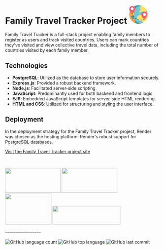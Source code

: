 # Family Travel Tracker Project [<img src="/public/images/world.png" width="60" height="60" />](https://<add>.onrender.com/)

Family Travel Tracker is a full-stack project enabling family members to register as users and track visited countries. Users can mark countries they've visited and view collective travel data, including the total number of countries visited by each family member. 

## Technologies

- **PostgreSQL**: Utilized as the database to store user information securely.
- **Express.js**: Provided a robust backend framework.
- **Node.js**: Facilitated server-side scripting.
- **JavaScript**: Predominantly used for both backend and frontend logic.
- **EJS**: Embedded JavaScript templates for server-side HTML rendering.
- **HTML and CSS**: Utilized for structuring and styling the user interface.

## Deployment 

In the deployment strategy for the Family Travel Tracker project, Render was chosen as the hosting platform. Render's robust support for PostgreSQL databases.

[Visit the Family Travel Tracker project site](https://<add>.onrender.com/)

<br>

<p float="left">
<img src="https://miro.medium.com/v2/resize:fit:828/format:webp/1*UW_9OOQYuPWHvt4QuXOLlA.png" width="180" height="80">
<img src="https://miro.medium.com/v2/resize:fit:828/format:webp/1*i2fRBk3GsYLeUk_Rh7AzHw.png" width="180" height="80">
<img src="https://www.freepnglogos.com/uploads/javascript/logo-html-5-css-javascript-source-code-for-the-taking-23.png" width="150" height="100">
<img src="https://dka575ofm4ao0.cloudfront.net/pages-transactional_logos/retina/89884/render-status-4b015255-e0cc-422c-943d-4f60b5f03094.png" width="220" height="60">
</p>
------------------

![GitHub language count](https://img.shields.io/github/languages/count/Llevi94/Family_Travel_Tracker)
![GitHub top language](https://img.shields.io/github/languages/top/Llevi94/Family_Travel_Tracker?color=yellow)
![GitHub last commit](https://img.shields.io/github/last-commit/Llevi94/Family_Travel_Tracker?color=red&style=plastic)